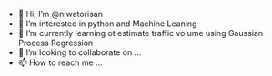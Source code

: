 - 👋 Hi, I’m @niwatorisan
- 👀 I’m interested in python and Machine Leaning
- 🌱 I’m currently learning ot estimate traffic volume using Gaussian Process Regression
- 💞️ I’m looking to collaborate on ...
- 📫 How to reach me ...

<!---
niwatorisan/niwatorisan is a ✨ special ✨ repository because its `README.md` (this file) appears on your GitHub profile.
You can click the Preview link to take a look at your changes.
--->
